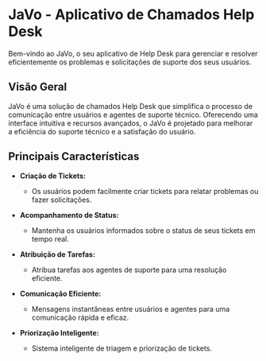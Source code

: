 # JaVo - Aplicativo de Chamados Help Desk

Bem-vindo ao JaVo, o seu aplicativo de Help Desk para gerenciar e resolver eficientemente os problemas e solicitações de suporte dos seus usuários.

## Visão Geral

JaVo é uma solução de chamados Help Desk que simplifica o processo de comunicação entre usuários e agentes de suporte técnico. Oferecendo uma interface intuitiva e recursos avançados, o JaVo é projetado para melhorar a eficiência do suporte técnico e a satisfação do usuário.

## Principais Características

- **Criação de Tickets:**
  - Os usuários podem facilmente criar tickets para relatar problemas ou fazer solicitações.

- **Acompanhamento de Status:**
  - Mantenha os usuários informados sobre o status de seus tickets em tempo real.

- **Atribuição de Tarefas:**
  - Atribua tarefas aos agentes de suporte para uma resolução eficiente.

- **Comunicação Eficiente:**
  - Mensagens instantâneas entre usuários e agentes para uma comunicação rápida e eficaz.

- **Priorização Inteligente:**
  - Sistema inteligente de triagem e priorização de tickets.